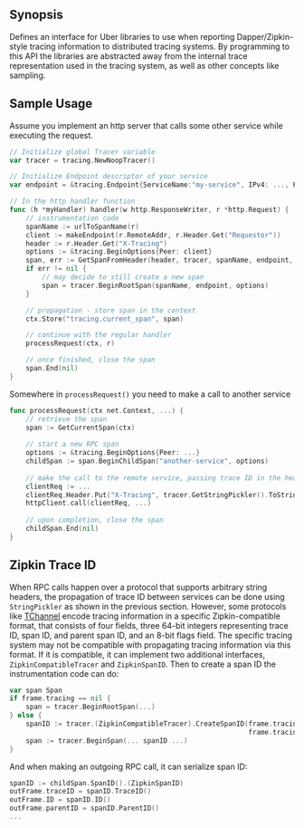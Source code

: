 ## Synopsis

Defines an interface for Uber libraries to use when reporting Dapper/Zipkin-style tracing information to distributed 
tracing systems.  By programming to this API the libraries are abstracted away from the internal trace representation 
used in the tracing system, as well as other concepts like sampling.

## Sample Usage

Assume you implement an http server that calls some other service while executing the request.

```go
// Initialize global Tracer variable
var tracer = tracing.NewNoopTracer()

// Initialize Endpoint descriptor of your service
var endpoint = &tracing.Endpoint{ServiceName:"my-service", IPv4: ..., Port: 1000}

// In the http handler function
func (h *myHandler) handler(w http.ResponseWriter, r *http.Request) {
    // instrumentation code
    spanName := urlToSpanName(r)
    client := makeEndpoint(r.RemoteAddr, r.Header.Get("Requestor"))
    header := r.Header.Get("X-Tracing")
    options := &tracing.BeginOptions{Peer: client}
    span, err := GetSpanFromHeader(header, tracer, spanName, endpoint, options)
    if err != nil {
        // may decide to still create a new span
        span = tracer.BeginRootSpan(spanName, endpoint, options)
    }

    // propagation - store span in the context
    ctx.Store("tracing.current_span", span)

    // continue with the regular handler
    processRequest(ctx, r)

    // once finished, close the span
    span.End(nil)
}
```

Somewhere in `processRequest()` you need to make a call to another service

```go
func processRequest(ctx net.Context, ...) {
    // retrieve the span
    span := GetCurrentSpan(ctx)
    
    // start a new RPC span
    options := &tracing.BeginOptions{Peer: ...}
    childSpan := span.BeginChildSpan("another-service", options)
    
    // make the call to the remote service, passing trace ID in the header
    clientReq := ...
    clientReq.Header.Put("X-Tracing", tracer.GetStringPickler().ToString(childSpan.SpanID()))
    httpClient.call(clientReq, ...)
    
    // upon completion, close the span
    childSpan.End(nil)
}
```

## Zipkin Trace ID

When RPC calls happen over a protocol that supports arbitrary string headers, the propagation of trace ID between
services can be done using `StringPickler` as shown in the previous section.  However, some protocols like 
[TChannel](https://github.com/uber/tchannel) encode tracing information in a specific Zipkin-compatible format, 
that consists of four fields, three 64-bit integers representing trace ID, span ID, and parent span ID, 
and an 8-bit flags field. The specific tracing system may not be compatible with propagating tracing information
via this format. If it is compatible, it can implement two additional interfaces, `ZipkinCompatibleTracer` and
`ZipkinSpanID`. Then to create a span ID the instrumentation code can do:

```go
var span Span
if frame.tracing == nil {
    span = tracer.BeginRootSpan(...)
} else {
    spanID := tracer.(ZipkinCompatibleTracer).CreateSpanID(frame.tracing.traceID, frame.tracing.ID,
                                                           frame.tracing.parentID, frame.tracing.flags)
    span := tracer.BeginSpan(... spanID ...)
}
```

And when making an outgoing RPC call, it can serialize span ID:

```go
spanID := childSpan.SpanID().(ZipkinSpanID)
outFrame.traceID = spanID.TraceID()
outFrame.ID = spanID.ID()
outFrame.parentID = spanID.ParentID()
...
```